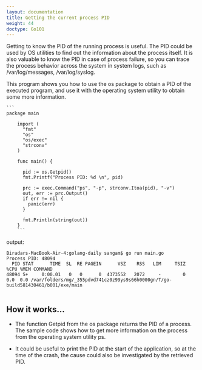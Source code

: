 ```yaml
---
layout: documentation
title: Getting the current process PID 
weight: 44
doctype: Go101
---
```



Getting to know the PID of the running process is useful. The PID could be used by OS utilities to find out the information about the process itself. It is also valuable to know the PID in case of process failure, so you can trace the process behavior across the system in system logs, such as /var/log/messages, /var/log/syslog.

This program shows you how to use the os package to obtain a PID of the executed program, and use it with the operating system utility to obtain some more information.

    ```
    package main

        import (
          "fmt"
          "os"
          "os/exec"
          "strconv"
        )

        func main() {

          pid := os.Getpid()
          fmt.Printf("Process PID: %d \n", pid)

          prc := exec.Command("ps", "-p", strconv.Itoa(pid), "-v")
          out, err := prc.Output()
          if err != nil {
            panic(err)
          }

          fmt.Println(string(out))
        }
        ```
        
output:

```
Biradars-MacBook-Air-4:golang-daily sangam$ go run main.go
Process PID: 48094 
  PID STAT      TIME  SL  RE PAGEIN      VSZ    RSS   LIM     TSIZ  %CPU %MEM COMMAND
48094 S+     0:00.01   0   0      0  4373552   2072     -        0   0.0  0.0 /var/folders/mg/_355pdvd741cz0z99ys9s66h0000gn/T/go-build581430461/b001/exe/main


```

## How it works…

- The function Getpid from the os package returns the PID of a process. The sample code shows how to get more information on the process from the operating system utility ps.

- It could be useful to print the PID at the start of the application, so at the time of the crash, the cause could also be investigated by the retrieved PID.
